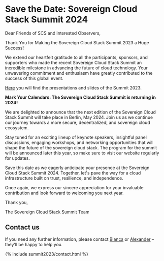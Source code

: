 # Save the Date: Sovereign Cloud Stack Summit 2024

Dear Friends of SCS and interested Observers,

Thank You for Making the Sovereign Cloud Stack Summit 2023 a Huge Success!

We extend our heartfelt gratitude to all the participants, sponsors, and supporters who made the recent Sovereign Cloud Stack Summit an incredible milestone in advancing the future of cloud technology. Your unwavering commitment and enthusiasm have greatly contributed to the success of this global event.

[Here](https://scs.community/summit2023) you will find the presentations and slides of the Summit 2023.

**Mark Your Calendars: The Sovereign Cloud Stack Summit is returning in 2024!**

We are delighted to announce that the next edition of the Sovereign Cloud Stack Summit will take place in Berlin, May 2024. Join us as we continue our journey towards a more secure, decentralized, and sovereign cloud ecosystem.

Stay tuned for an exciting lineup of keynote speakers, insightful panel discussions, engaging workshops, and networking opportunities that will shape the future of the sovereign cloud stack. The program for the summit will be announced later this year, so make sure to visit our website regularly for updates.

Save this date as we eagerly anticipate your presence at the Sovereign Cloud Stack Summit 2024. Together, let's pave the way for a cloud infrastructure built on trust, resilience, and independence.

Once again, we express our sincere appreciation for your invaluable contribution and look forward to welcoming you next year.

Thank you,

The Sovereign Cloud Stack Summit Team

## Contact us

If you need any further information, please contact [Bianca](https://scs.community/hollery) or [Alexander](https://scs.community/diab) – they’ll be happy to help you.

{% include summit2023/contact.html %}
